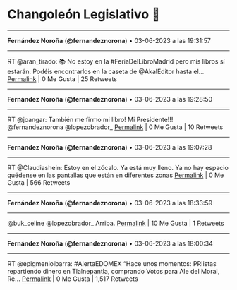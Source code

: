 # Changoleón Legislativo 🙈
*****
**Fernández Noroña** (**@fernandeznorona**) • 03-06-2023 a las 19:31:57
*****
RT @aran_tirado: 📚 No estoy en la #FeriaDelLibroMadrid pero mis libros sí estarán. Podéis encontrarlos en la caseta de @AkalEditor hasta el…
[Permalink](https://twitter.com/fernandeznorona/status/1665199686448193536) | 0 Me Gusta | 25 Retweets
*****
**Fernández Noroña** (**@fernandeznorona**) • 03-06-2023 a las 19:28:50
*****
RT @joangar: También me firmo mi libro!
Mi Presidente!!! @fernandeznorona @lopezobrador_
[Permalink](https://twitter.com/fernandeznorona/status/1665198899190190080) | 0 Me Gusta | 10 Retweets
*****
**Fernández Noroña** (**@fernandeznorona**) • 03-06-2023 a las 19:07:28
*****
RT @Claudiashein: Estoy en el zócalo. Ya está muy lleno. Ya no hay espacio quédense en las pantallas que están en diferentes zonas
[Permalink](https://twitter.com/fernandeznorona/status/1665193522214084609) | 0 Me Gusta | 566 Retweets
*****
**Fernández Noroña** (**@fernandeznorona**) • 03-06-2023 a las 18:33:59
*****
@buk_celine @lopezobrador_ Arriba.
[Permalink](https://twitter.com/fernandeznorona/status/1665185096075292674) | 10 Me Gusta | 1 Retweets
*****
**Fernández Noroña** (**@fernandeznorona**) • 03-06-2023 a las 18:00:34
*****
RT @epigmenioibarra: #AlertaEDOMEX
“Hace unos momentos: PRIistas repartiendo dinero en Tlalnepantla, comprando Votos para Ale del Moral, Re…
[Permalink](https://twitter.com/fernandeznorona/status/1665176689435975681) | 0 Me Gusta | 1,517 Retweets